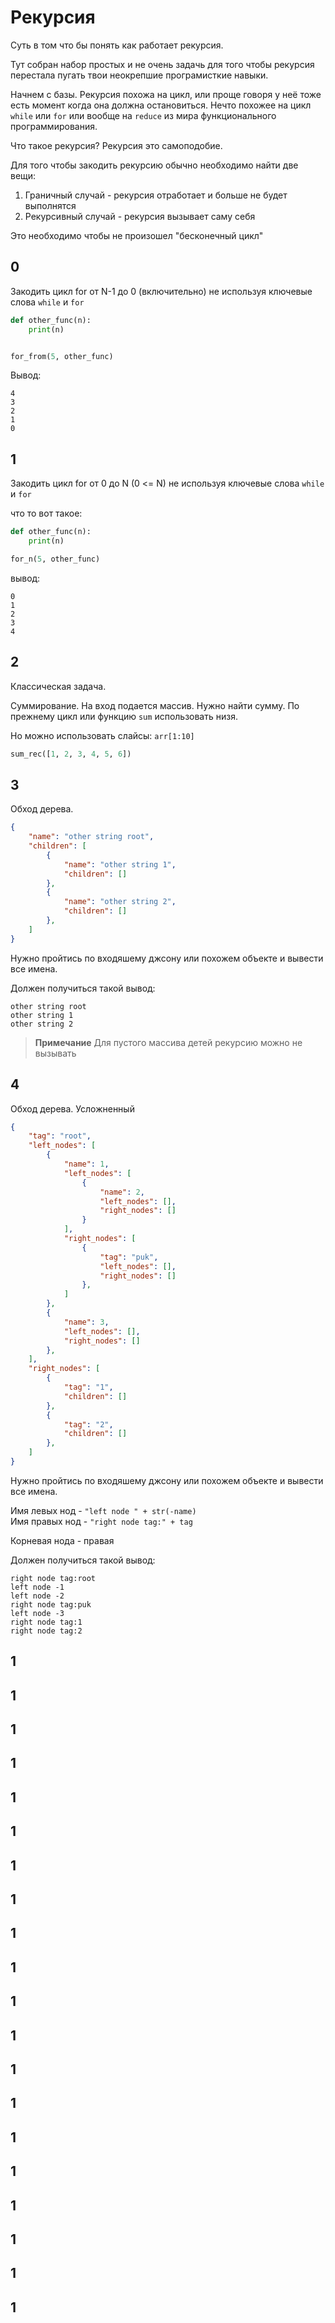 # Рекурсия

Суть в том что бы понять как работает рекурсия.

Тут собран набор простых и не очень задачь для того чтобы рекурсия перестала пугать твои неокрепшие програмисткие навыки.

Начнем с базы. Рекурсия похожа на цикл, или проще говоря у неё тоже есть момент когда она должна остановиться.
Нечто похожее на цикл `while` или `for` или вообще на `reduce` из мира функционального программирования.

Что такое рекурсия? Рекурсия это самоподобие. 

Для того чтобы закодить рекурсию обычно необходимо найти две вещи:

1. Граничный случай - рекурсия отработает и больше не будет выполнятся
2. Рекурсивный случай - рекурсия вызывает саму себя

Это необходимо чтобы не произошел "бесконечный цикл"

## 0

Закодить цикл for от N-1 до 0 (включительно) не используя ключевые слова `while` и `for`

```python
def other_func(n):
    print(n)


for_from(5, other_func)
```

Вывод:
```
4
3
2
1
0
```

## 1

Закодить цикл for от 0 до N (0 <= N) не используя ключевые слова `while` и `for`

что то вот такое:

```python
def other_func(n):
    print(n)

for_n(5, other_func)
```
вывод:
```
0
1
2
3
4
```
## 2

Классическая задача.

Суммирование. На вход подается массив. Нужно найти сумму. По прежнему цикл или функцию `sum` использовать низя.

Но можно использовать слайсы: `arr[1:10]`

```python
sum_rec([1, 2, 3, 4, 5, 6])
```


## 3

Обход дерева.

```json
{
    "name": "other string root",
    "children": [
        {
            "name": "other string 1",
            "children": []
        },
        {
            "name": "other string 2",
            "children": []
        },
    ]
}
```

Нужно пройтись по входяшему джсону или похожем объекте и вывести все имена.


Должен получиться такой вывод:
```
other string root
other string 1
other string 2
```

> **Примечание**
> Для пустого массива детей рекурсию можно не вызывать

## 4

Обход дерева. Усложненный

```json
{
    "tag": "root",
    "left_nodes": [
        {
            "name": 1,
            "left_nodes": [
                {
                    "name": 2,
                    "left_nodes": [],
                    "right_nodes": []
                }
            ],
            "right_nodes": [
                {
                    "tag": "puk",
                    "left_nodes": [],
                    "right_nodes": []
                },
            ]
        },
        {
            "name": 3,
            "left_nodes": [],
            "right_nodes": []
        },
    ],
    "right_nodes": [
        {
            "tag": "1",
            "children": []
        },
        {
            "tag": "2",
            "children": []
        },
    ]
}
```

Нужно пройтись по входяшему джсону или похожем объекте и вывести все имена.

Имя левых нод - `"left node " + str(-name)` \
Имя правых нод - `"right node tag:" + tag` 

Корневая нода - правая

Должен получиться такой вывод:
```
right node tag:root
left node -1
left node -2
right node tag:puk
left node -3
right node tag:1
right node tag:2
```

## 1
## 1
## 1
## 1
## 1
## 1
## 1
## 1
## 1
## 1
## 1
## 1
## 1
## 1
## 1
## 1
## 1
## 1
## 1
## 1

